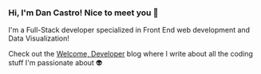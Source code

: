 ### Hi, I'm Dan Castro! Nice to meet you 🖖

I'm a Full-Stack developer specialized in Front End web development and Data Visualization!

Check out the [Welcome, Developer](https://www.welcomedeveloper.com) blog where I write about all the coding stuff I'm passionate about 👽 
